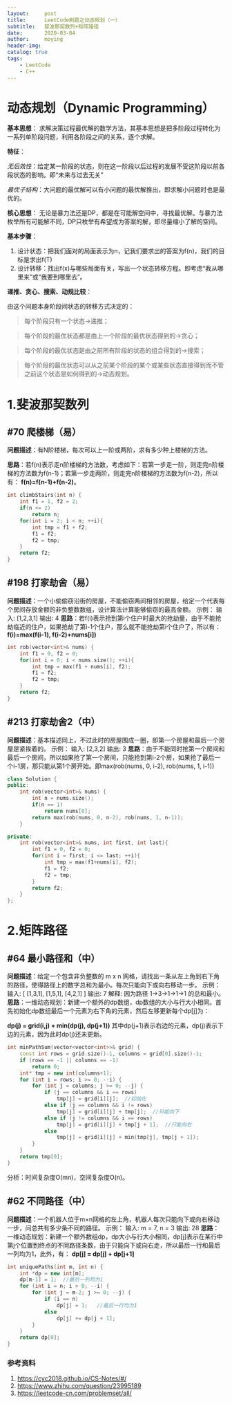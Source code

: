 ```yaml
---
layout:     post
title:      LeetCode刷题之动态规划（一）
subtitle:   斐波那契数列+矩阵路径
date:       2020-03-04
author:     moying
header-img: 
catalog: true
tags:
    - LeetCode
    - C++
---
```


# 动态规划（Dynamic Programming）
**基本思想**：
求解决策过程最优解的数学方法，其基本思想是把多阶段过程转化为一系列单阶段问题，利用各阶段之间的关系，逐个求解。

**特征**：

*无后效性*：给定某一阶段的状态，则在这一阶段以后过程的发展不受这阶段以前各段状态的影响。即“未来与过去无关”

*最优子结构*：大问题的最优解可以有小问题的最优解推出，即求解小问题时也是最优的。

**核心思想**：
无论是暴力法还是DP，都是在可能解空间中，寻找最优解。与暴力法枚举所有可能解不同，DP只枚举有希望成为答案的解，即尽量缩小了解的空间。

**基本步骤**：
1. 设计状态：把我们面对的局面表示为n，记我们要求出的答案为f(n)，我们的目标是求出f(T)
2. 设计转移：找出f(x)与哪些局面有关，写出一个状态转移方程。即考虑“我从哪里来”或“我要到哪里去”。

**递推、贪心、搜索、动规比较**：

由这个问题本身阶段间状态的转移方式决定的：

> 每个阶段只有一个状态->递推；

> 每个阶段的最优状态都是由上一个阶段的最优状态得到的->贪心；

> 每个阶段的最优状态是由之前所有阶段的状态的组合得到的->搜索；

> 每个阶段的最优状态可以从之前某个阶段的某个或某些状态直接得到而不管之前这个状态是如何得到的->动态规划。

# 1.斐波那契数列

## #70 爬楼梯（易）
**问题描述**：有N阶楼梯，每次可以上一阶或两阶，求有多少种上楼梯的方法。

**思路**：若f(n)表示走n阶楼梯的方法数，考虑如下：若第一步走一阶，则走完n阶楼梯的方法数为f(n-1)；若第一步走两阶，则走完n阶楼梯的方法数为f(n-2)，所以有：
**f(n)=f(n-1)+f(n-2)**。

```C++
int climbStairs(int n) {
    int f1 = 1, f2 = 2;
    if(n <= 2)
        return n;
    for(int i = 2; i < n; ++i){
        int tmp = f1 + f2;
        f1 = f2;
        f2 = tmp;
    }
    return f2;
}
```

## #198 打家劫舍（易）
**问题描述**：一个小偷偷窃沿街的房屋，不能偷窃两间相邻的房屋，给定一个代表每个房间存放金额的非负整数数组，设计算法计算能够偷窃的最高金额。
示例：
输入: [1,2,3,1]
输出: 4
**思路**：若f(i)表示抢到第i个住户时最大的抢劫量，由于不能抢劫临近的住户，如果抢劫了第i-1个住户，那么就不能抢劫第i个住户了，所以有：
**f(i)=max(f(i-1), f(i-2)+nums[i])**

```C++
int rob(vector<int>& nums) {
    int f1 = 0, f2 = 0;
    for(int i = 0; i < nums.size(); ++i){
        int tmp = max(f1 + nums[i], f2);
        f1 = f2;
        f2 = tmp;
    }
    return f2;
}
```

## #213 打家劫舍2（中）
**问题描述**：基本描述同上，不过此时的房屋围成一圈，即第一个房屋和最后一个房屋是紧挨着的。
示例：
输入: [2,3,2]
输出: 3
**思路**：由于不能同时抢第一个房间和最后一个房间，所以如果抢了第一个房间，只能抢到第i-2个房，如果抢了最后一个i-1房，那只能从第1个房开始。即max(rob(nums, 0, i-2), rob(nums, 1, i-1))

```C++
class Solution {
public:
    int rob(vector<int>& nums) {
        int n = nums.size();
        if(n == 1)
            return nums[0];
        return max(rob(nums, 0, n-2), rob(nums, 1, n-1));
    }

private:
    int rob(vector<int>& nums, int first, int last){
        int f1 = 0, f2 = 0;
        for(int i = first; i <= last; ++i){
            int tmp = max(f1+nums[i], f2);
            f1 = f2;
            f2 = tmp;
        }
        return f2;
    }
};
```

# 2.矩阵路径

## #64 最小路径和（中）
**问题描述**：给定一个包含非负整数的 m x n 网格，请找出一条从左上角到右下角的路径，使得路径上的数字总和为最小。每次只能向下或向右移动一步。
示例：
输入:
[
  [1,3,1],
  [1,5,1],
  [4,2,1]
]
输出: 7
解释: 因为路径 1→3→1→1→1 的总和最小。
**思路**：一维动态规划：新建一个额外的dp数组，dp数组的大小与行大小相同。首先初始化dp数组最后一个元素为右下角的元素，然后左移更新每个dp[j]为：

**dp(j) = grid(i,j) + min(dp(j), dp(j+1))**
其中dp(j+1)表示右边的元素，dp(j)表示下边的元素，因为此时dp(j)还未更新。

```C++
int minPathSum(vector<vector<int>>& grid) {
    const int rows = grid.size()-1, columns = grid[0].size()-1;
    if (rows == -1 || columns == -1)
        return 0;
    int* tmp = new int[columns+1];
    for (int i = rows; i >= 0; --i) {
        for (int j = columns; j >= 0; --j) {
            if (j == columns && i == rows)
                tmp[j] = grid[i][j];  //初始化
            else if (j == columns && i != rows)
                tmp[j] = grid[i][j] + tmp[j];  //只能向下
            else if (j != columns && i == rows)
                tmp[j] = grid[i][j] + tmp[j + 1];  //只能向右
            else
                tmp[j] = grid[i][j] + min(tmp[j], tmp[j + 1]);
        }
    }
    return tmp[0];
}
```

分析：时间复杂度O(mn)，空间复杂度O(n)。

## #62 不同路径（中）
**问题描述**：一个机器人位于m×n网格的左上角，机器人每次只能向下或向右移动一步，问总共有多少条不同的路径。
示例：
输入: m = 7, n = 3
输出: 28
**思路**：一维动态规划：新建一个额外数组dp，dp大小与行大小相同，dp[j]表示在某行中第j个位置到终点的不同路径条数，由于只能向下或向右走，所以最后一行和最后一列均为1，此外，有：
**dp[j] = dp[j] + dp[j+1]**

```C++
int uniquePaths(int m, int n) {
	int *dp = new int[m];
	dp[m-1] = 1;  //最后一列均为1
	for (int i = n; i > 0; --i) {
		for (int j = m-2; j >= 0; --j) {
			if (i == n)
				dp[j] = 1;   //最后一行均为1
			else
				dp[j] += dp[j + 1];
		}
	}
	return dp[0];
}
```

### 参考资料
1. https://cyc2018.github.io/CS-Notes/#/
2. https://www.zhihu.com/question/23995189
3. https://leetcode-cn.com/problemset/all/

